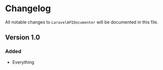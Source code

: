 # Changelog

All notable changes to `LaravelAPIDocumenter` will be documented in this file.

## Version 1.0

### Added
- Everything
